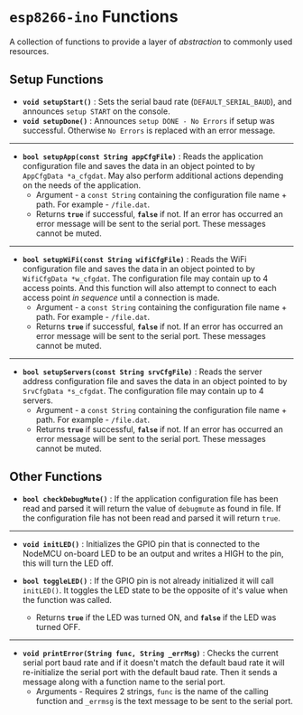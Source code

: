 # `esp8266-ino` Functions

A collection of functions to provide a layer of *abstraction* to commonly used resources.

## Setup Functions

* **`void setupStart()`** : Sets the serial baud rate (`DEFAULT_SERIAL_BAUD`), and announces `setup START` on the console.
* **`void setupDone()`** : Announces `setup DONE - No Errors` if setup was successful. Otherwise `No Errors` is replaced with an error message.
-----
* **`bool setupApp(const String appCfgFile)`** : Reads the application configuration file and saves the data in an object pointed to by `AppCfgData *a_cfgdat`. May also perform additional actions depending on the needs of the application.
    * Argument - a `const String` containing the configuration file name + path. For example - `/file.dat`. 
    * Returns **`true`** if successful, **`false`** if not. If an error has occurred an error message will be sent to the serial port. These messages cannot be muted.
-----
* **`bool setupWiFi(const String wifiCfgFile)`** : Reads the WiFi configuration file and saves the data in an object pointed to by `WifiCfgData *w_cfgdat`. The configuration file may contain up to 4 access points. And this function will also attempt to connect to each access point *in sequence* until a connection is made.
    * Argument - a `const String` containing the configuration file name + path. For example - `/file.dat`. 
    * Returns **`true`** if successful, **`false`** if not. If an error has occurred an error message will be sent to the serial port. These messages cannot be muted.
-----
* **`bool setupServers(const String srvCfgFile)`** : Reads the server address configuration file and saves the data in an object pointed to by `SrvCfgData *s_cfgdat`. The configuration file may contain up to 4 servers. 
    * Argument - a `const String` containing the configuration file name + path. For example - `/file.dat`. 
    * Returns **`true`** if successful, **`false`** if not. If an error has occurred an error message will be sent to the serial port. These messages cannot be muted.

## Other Functions

* **`bool checkDebugMute()`** : If the application configuration file has been read and parsed it will return the value of `debugmute` as found in file. If the configuration file has not been read and parsed it will return `true`.
-----
* **`void initLED()`** : Initializes the GPIO pin that is connected to the NodeMCU on-board LED to be an output and writes a HIGH to the pin, this will turn the LED off.

* **`bool toggleLED()`** : If the GPIO pin is not already initialized it will call `initLED()`. It toggles the LED state to be the opposite of it's value when the function was called.
    * Returns **`true`** if the LED was turned ON, and  **`false`** if the LED was turned OFF.
-----
* **`void printError(String func, String _errMsg)`** : Checks the current serial port baud rate and if it doesn't match the default baud rate it will re-initialize the serial port with the default baud rate. Then it sends a message along with a function name to the serial port.
    * Arguments - Requires 2 strings, `func` is the name of the calling function and `_errmsg` is the text message to be sent to the serial port. 

